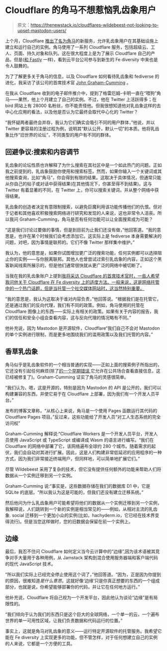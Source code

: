 # Cloudflare 的角马不想惹恼乳齿象用户

> 原文：<https://thenewstack.io/cloudflares-wildebeest-not-looking-to-upset-mastodon-users/>

上个月，Cloudflare [推出了名为](https://blog.cloudflare.com/welcome-to-wildebeest-the-fediverse-on-cloudflare/)[角马](https://github.com/cloudflare/wildebeest)的新服务，允许乳齿象用户在其基础设施上建立和运行自己的实例。角马使用了一系列 Cloudflare 服务，包括超级云、工人、页面、持久对象和队列。这在很大程度上是为了展示 Cloudflare 自己的产品，但是([和 Fastly](https://thenewstack.io/anil-dash-on-mastodon-joining-fastlys-open-source-program/) 一样)，看到云平台公司参与到新生的 Fe diversity 中来也是令人鼓舞的。

为了了解更多关于角马的信息，以及 Cloudflare 如何看待乳齿象和 fediverse 的进化，我采访了该公司的首席技术官 [John Graham-Cumming](https://www.linkedin.com/in/john-graham-cumming-519779177/) 。

在我从 Cloudflare 收到的电子邮件推介中，提到了格雷厄姆-卡明一直在“喂狗”角马——果然，他上个月建立了自己的实例。不过，他在 Twitter 上活跃得多；在 bird 网站上有 28000 名粉丝，你不能责怪他。但我很想知道他对乳齿象这样的去中心化应用的看法，以及他是否认为它最终会取代中心化的 Twitter？

“我怀疑两者最终会并存，我认为它们确实会吸引不同的用户群体，”他说，并以 Twitter 更容易的注册过程为例，说明其“默认公开，默认一切”的本质。他将乳齿象比作“旧世界的论坛”，不同类型的用户有不同的群体。

## 回避争议:搜索和内容调节

乳齿象的论坛性质也许解释了为什么搜索在其社区中是一个如此热门的问题。正如我之前提到的，乳齿象鼓励你使用和搜索标签。然而，如果你输入一个关键词或其他搜索查询，比如“角马”，你会得到有限的结果。这取决于具体情况，但通常只能从你自己的帖子或对话中获得结果(在其他情况下，你甚至得不到结果)。这与 Twitter 有着显著的不同，在 Twitter 上，你可以搜索关键词，并从整个网络中获得结果。

乳齿象的创造者决定有意限制搜索，以避免巨魔利用该功能传播他们的仇恨。但对于记者和其他喜欢积极搜索网络进行研究和发现的人来说，这也非常令人沮丧。所以我问 Graham-Cumming，角马是否有任何功能可以让全面搜索成为可能？

“这是我们讨论过要做的事情，但是到目前为止我们还没有做，”他回答道。“我的意思是，也许在某个时候我们会考虑添加它。这实际上是 fediverse 本身需要解决的问题，对吧，因为事情是联邦的。它们不像 Twitter 那样集中维护。”

我认为，他的意思是，如果你试图增加更广泛的搜索功能，任何实例都可以选择阻止你的实例——与你脱离联邦。其他人也曾尝试过索引乳齿象的内容，正如这个黑客新闻线索所展示的，但是他们通常很快就从更广泛的网络中被切断了。

当我在我的乳齿象账户上提到[我将采访 Cloudflare 的首席技术官时，一些人希望我问他关于 Cloudflare 在 Fe diversity 上的适度方法。一般来说，这是网络托管中的一个热门话题，但是当托管一个社交媒体网站时，这当然特别重要。](https://mastodon.social/@ricmac/109947937372194167)

“我的意思是，我认为这取决于谁对内容负责，”他回答说。“根据我们是在托管它，还是通过我们的反向代理，我们有不同的政策。例如，角马使用的托管在 Cloudflare 图像上的东西——实际上有相关的政策。如果有关于内容的报告，我们的信任和安全小组会查看内容，这与反向代理的情况略有不同。”

他补充说，因为 Mastodon 是开源软件，Cloudflare“我们自己不会对 Mastodon 的单个实例进行限制，而是更多地围绕我们的滥用政策以及我们托管的内容。”

## 香草乳齿象

角马似乎是乳齿象软件的一个相当普通的实现——正如上面的搜索例子所指出的，它还没有引起任何麻烦(除了[的一个早期错误](https://fosstodon.org/@doomsdayrs/109914191139948740),它允许在公共场合查看直接信息，这已经被修复了)。Graham-Cumming 证实了角马的灵感很简单。

“我们认为，嗯，这是开源的，特别是因为 Mastodon 的 API 是公开的，我们可以构建兼容的东西，并使它易于在 Cloudflare 上部署，因为我们有一个开发人员平台。”

发布的博客文章称，“从核心上来说，角马是一个使用 Pages 函数运行其代码的 Cloudflare Pages 项目。”反过来，这些功能给了开发人员“对工人生态系统的完全访问权”

Graham-Cumming 解释说:“Cloudflare Workers 是一个开发人员平台，开发人员使用 JavaScript 或 TypeScript 或编译成 Wasm 的语言进行编写。“我们在 Cloudflare 的网络中部署了它，该网络遍布全球约 280 个城市。随着需求的起伏，我们会自动对其进行扩展。因此，这是人们构建非常低延迟的应用程序的一种方式，因为我们非常接近终端用户，但同样地，可以简单地扩展它们。”

尽管 Wildebeest 采用了复杂的技术，但它没有提供任何额外的功能来帮助人们将数据从一个实例迁移到另一个实例。

Graham-Cumming 说:“事实是，这些数据存储在我们的数据库 D1 中，它是 SQLite 的底层。“所以我认为这是可能的，但我们还没有建立迁移系统。”

然后他问为什么乳齿象用户可能希望将他们的数据从一个实例迁移到另一个实例，我解释说，人们跳转到一个新的实例是相当常见的——例如，从相对主流的乳齿象. social 迁移到一个更加小众的实例(比如，hachyderm.io，它已经在技术界变得流行)。但是当您这样做时，您的旧数据会保留在前一个实例上。

## 边缘

最后，我忍不住问 Cloudflare 如何定义当今云计算中的“边缘”,因为该术语被其竞争对手大量用于各种用例，从 Jamstack 架构到混合使用服务器端和客户端代码的现代 JavaScript 技术。

“所以我们实际上已经完全停止使用这个词了，”他回答道。“因为，正是因为你提到的原因，很难知道*是什么意思*。这就好像‘边缘’只是你真正想要的东西的一个组成部分，也就是说，你希望能够部署你的代码，并让它在任何地方运行。”

他补充说，Cloudflare 将自己视为一个开发平台，因此他认为谈论“边缘”是有局限性的。

“我们倾向于认为我们的东西只是这个巨大的全球网络，一个单一的云，一个遍布世界的单一可用性区域，让我们负责数据和代码运行的位置。”

事实上，这就是角马对乳齿象的意义——运行特定开源软件的托管服务。我希望它能在 Fe diversity 上实现更多的功能，但不管怎样，对于任何想建立自己的实例的人来说，它都是一个方便的工具。

<svg xmlns:xlink="http://www.w3.org/1999/xlink" viewBox="0 0 68 31" version="1.1"><title>Group</title> <desc>Created with Sketch.</desc></svg>